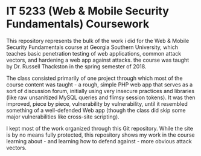 # IT 5233 (Web & Mobile Security Fundamentals) Coursework

This repository represents the bulk of the work i did for the Web & Mobile Security Fundamentals course at Georgia Southern University, which teaches basic penetration testing of web applications, common attack vectors, and hardening a web app against attacks. the course was taught by Dr. Russell Thackston in the spring semester of 2018.

The class consisted primarily of one project through which most of the course content was taught - a rough, simple PHP web app that serves as a sort of discussion forum, initially using very insecure practices and libraries (like raw unsanitized MySQL queries and flimsy session tokens). It was then improved, piece by piece, vulnerability by vulnerability, until it resembled something of a well-defended Web app (though the class did skip some major vulnerabilities like cross-site scripting).

I kept most of the work organized through this Git repository. While the site is by no means fully protected, this repository shows my work in the course learning about - and learning how to defend against - more obvious attack vectors.
